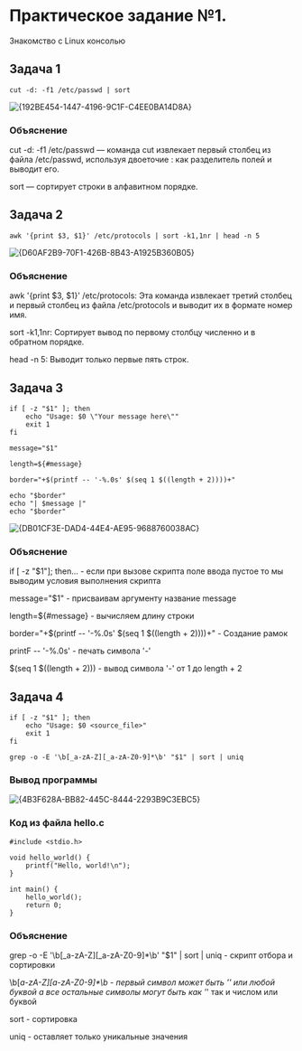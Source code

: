 # Практическое задание №1. 

Знакомство с Linux консолью

## Задача 1

```
cut -d: -f1 /etc/passwd | sort
```

![{192BE454-1447-4196-9C1F-C4EE0BA14D8A}](https://github.com/user-attachments/assets/f93356a5-37cc-464d-afb7-20474bb1263e)

### Объяснение

cut -d: -f1 /etc/passwd — команда cut извлекает первый столбец из файла /etc/passwd, используя двоеточие : как разделитель полей и выводит его.

sort — сортирует строки в алфавитном порядке.



## Задача 2

```
awk '{print $3, $1}' /etc/protocols | sort -k1,1nr | head -n 5
```
![{D60AF2B9-70F1-426B-8B43-A1925B360B05}](https://github.com/user-attachments/assets/296de080-b3b5-49a6-ad8e-9cff2bb4bcda)

### Объяснение

awk '{print $3, $1}' /etc/protocols: Эта команда извлекает третий столбец и первый столбец из файла /etc/protocols и выводит их в формате номер имя.

sort -k1,1nr: Сортирует вывод по первому столбцу численно и в обратном порядке.

head -n 5: Выводит только первые пять строк.



## Задача 3

```
if [ -z "$1" ]; then
    echo "Usage: $0 \"Your message here\""
    exit 1
fi

message="$1"

length=${#message}

border="+$(printf -- '-%.0s' $(seq 1 $((length + 2))))+"

echo "$border"
echo "| $message |"
echo "$border"
```

![{DB01CF3E-DAD4-44E4-AE95-9688760038AC}](https://github.com/user-attachments/assets/550916dc-c9d5-4bf5-b50e-fad2fe8a7711)

### Объяснение

if [ -z "$1"]; then... - если при вызове скрипта поле ввода пустое то мы выводим условия выполнения скрипта 

message="$1" - присваивам аргументу название message

length=${#message} - вычисляем длину строки

border="+$(printf -- '-%.0s' $(seq 1 $((length + 2))))+" - Создание рамок

printF -- '-%.0s' - печать символа '-'

$(seq 1 $((length + 2))) - вывод символа '-' от 1 до length + 2



## Задача 4 

```
if [ -z "$1" ]; then
    echo "Usage: $0 <source_file>"
    exit 1
fi

grep -o -E '\b[_a-zA-Z][_a-zA-Z0-9]*\b' "$1" | sort | uniq
```
### Вывод программы
![{4B3F628A-BB82-445C-8444-2293B9C3EBC5}](https://github.com/user-attachments/assets/1876da5d-6c79-4633-b385-edcb7d0873b0)

### Код из файла hello.c

```
#include <stdio.h>

void hello_world() {
    printf("Hello, world!\n");
}

int main() {
    hello_world();
    return 0;
}

```

### Объяснение 

grep -o -E '\b[_a-zA-Z][_a-zA-Z0-9]*\b' "$1" | sort | uniq - скрипт отбора и сортировки

\b[_a-zA-Z][_a-zA-Z0-9]*\b - первый символ может быть '_' или любой буквой а все остальные символы могут быть как '_' так и числом или буквой

sort - сортировка 

uniq - оставляет только уникальные значения
